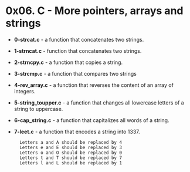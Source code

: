 # 0x06. C - More pointers, arrays and strings

- **0-strcat.c** - a function that concatenates two strings.
- **1-strncat.c** -  function that concatenates two strings.
- **2-strncpy.c** -  a function that copies a string.
- **3-strcmp.c** - a function that compares two strings
- **4-rev_array.c** - a function that reverses the content of an array of integers.
- **5-string_toupper.c** - a function that changes all lowercase letters of a string to uppercase.
- **6-cap_string.c** - a function that capitalizes all words of a string.
- **7-leet.c** - a function that encodes a string into 1337.

		Letters a and A should be replaced by 4
		Letters e and E should be replaced by 3
		Letters o and O should be replaced by 0
		Letters t and T should be replaced by 7
		Letters l and L should be replaced by 1
